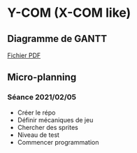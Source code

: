 # Y-COM (X-COM like)
## Diagramme de GANTT
[Fichier PDF](doc/Projet_L2_Belkadi_Costa_Decoux.pdf)
## Micro-planning
### Séance 2021/02/05
- Créer le répo
- Définir mécaniques de jeu
- Chercher des sprites
- Niveau de test
- Commencer programmation

